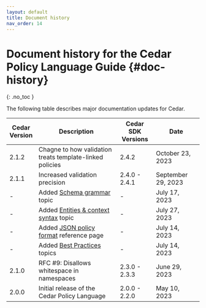 ```yaml
---
layout: default
title: Document history
nav_order: 14
---
```


# Document history for the Cedar Policy Language Guide {#doc-history}
{: .no_toc }

The following table describes major documentation updates for Cedar.

| Cedar<br/>Version | Description | Cedar SDK<br/>Versions | Date | 
| --- |--- |--- | --- |
| 2.1.2 | Chagne to how validation treats template-linked policies | 2.4.2 | October 23, 2023 |
| 2.1.1 | Increased validation precision | 2.4.0 - 2.4.1 | September 29, 2023 |
| - | Added [Schema grammar](../schema/schema-grammar.html) topic | - | July 17, 2023 |
| - | Added [Entities & context syntax](../auth/entities-syntax.html) topic | - | July 27, 2023 |
| - | Added [JSON policy format](../policies/json-format.html) reference page | - | July 14, 2023 |
| - | Added [Best Practices](../overview/best-practices.html) topics | - | July 14, 2023 |
| 2.1.0 | RFC #9: Disallows whitespace in namespaces | 2.3.0 - 2.3.3 | June 29, 2023 |
| 2.0.0 | Initial release of the Cedar Policy Language | 2.0.0 - 2.2.0 | May 10, 2023 |
